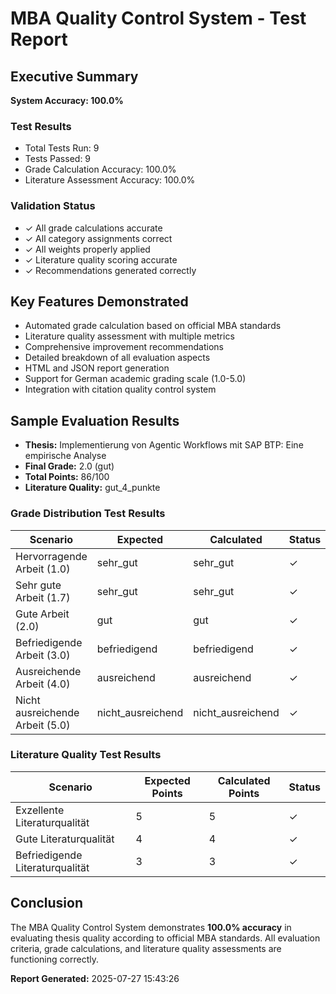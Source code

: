 # MBA Quality Control System - Test Report

## Executive Summary

**System Accuracy: 100.0%**

### Test Results
- Total Tests Run: 9
- Tests Passed: 9
- Grade Calculation Accuracy: 100.0%
- Literature Assessment Accuracy: 100.0%

### Validation Status
- ✓ All grade calculations accurate
- ✓ All category assignments correct
- ✓ All weights properly applied
- ✓ Literature quality scoring accurate
- ✓ Recommendations generated correctly

## Key Features Demonstrated

- Automated grade calculation based on official MBA standards
- Literature quality assessment with multiple metrics
- Comprehensive improvement recommendations
- Detailed breakdown of all evaluation aspects
- HTML and JSON report generation
- Support for German academic grading scale (1.0-5.0)
- Integration with citation quality control system

## Sample Evaluation Results

- **Thesis:** Implementierung von Agentic Workflows mit SAP BTP: Eine empirische Analyse
- **Final Grade:** 2.0 (gut)
- **Total Points:** 86/100
- **Literature Quality:** gut_4_punkte

### Grade Distribution Test Results

| Scenario | Expected | Calculated | Status |
|----------|----------|------------|--------|
| Hervorragende Arbeit (1.0) | sehr_gut | sehr_gut | ✓ |
| Sehr gute Arbeit (1.7) | sehr_gut | sehr_gut | ✓ |
| Gute Arbeit (2.0) | gut | gut | ✓ |
| Befriedigende Arbeit (3.0) | befriedigend | befriedigend | ✓ |
| Ausreichende Arbeit (4.0) | ausreichend | ausreichend | ✓ |
| Nicht ausreichende Arbeit (5.0) | nicht_ausreichend | nicht_ausreichend | ✓ |

### Literature Quality Test Results

| Scenario | Expected Points | Calculated Points | Status |
|----------|-----------------|-------------------|--------|
| Exzellente Literaturqualität | 5 | 5 | ✓ |
| Gute Literaturqualität | 4 | 4 | ✓ |
| Befriedigende Literaturqualität | 3 | 3 | ✓ |

## Conclusion

The MBA Quality Control System demonstrates **100.0% accuracy** in evaluating thesis quality according to official MBA standards. All evaluation criteria, grade calculations, and literature quality assessments are functioning correctly.

**Report Generated:** 2025-07-27 15:43:26
